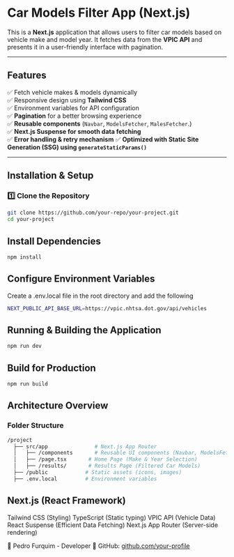# Car Models Filter App (Next.js)

This is a **Next.js** application that allows users to filter car models based on vehicle make and model year. It fetches data from the **VPIC API** and presents it in a user-friendly interface with pagination.

---

## Features

✅ Fetch vehicle makes & models dynamically  
✅ Responsive design using **Tailwind CSS**  
✅ Environment variables for API configuration  
✅ **Pagination** for a better browsing experience  
✅ **Reusable components** (`Navbar`, `ModelsFetcher`, `MalesFetcher`.)  
✅ **Next.js Suspense for smooth data fetching**  
✅ **Error handling & retry mechanism**
✅ **Optimized with Static Site Generation (SSG) using `generateStaticParams()`**

---

## Installation & Setup

### **1️⃣ Clone the Repository**

```sh
git clone https://github.com/your-repo/your-project.git
cd your-project
```

## Install Dependencies

```sh
npm install
```

## Configure Environment Variables

Create a .env.local file in the root directory and add the following

```sh
NEXT_PUBLIC_API_BASE_URL=https://vpic.nhtsa.dot.gov/api/vehicles
```

## Running & Building the Application

```sh
npm run dev
```

## Build for Production

```sh
npm run build
```

## Architecture Overview

### Folder Structure

```sh
/project
  ├── src/app               # Next.js App Router
  │   ├── /components       # Reusable UI components (Navbar, ModelsFetcher, MakesFetcher)
  │   ├── /page.tsx       # Home Page (Make & Year Selection)
  │   ├── /results/       # Results Page (Filtered Car Models)
  ├── /public            # Static assets (icons, images)
  ├── .env.local         # Environment variables
```

## Next.js (React Framework)

Tailwind CSS (Styling)
TypeScript (Static typing)
VPIC API (Vehicle Data)
React Suspense (Efficient Data Fetching)
Next.js App Router (Server-side rendering)

👤 Pedro Furquim - Developer
🔗 GitHub: [github.com/your-profile](https://github.com/devpedrofurquim)
